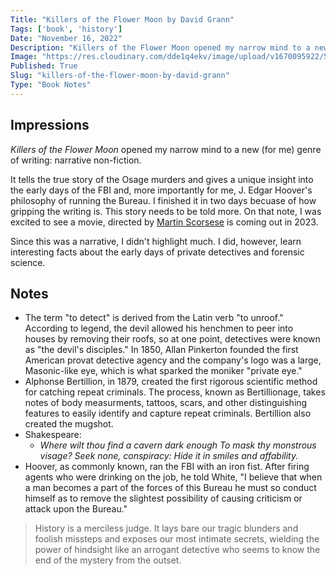 ```yaml
---
Title: "Killers of the Flower Moon by David Grann"
Tags: ['book', 'history']
Date: "November 16, 2022"
Description: "Killers of the Flower Moon opened my narrow mind to a new (for me) genre of writing: narrative non-fiction. I highly recommend."
Image: "https://res.cloudinary.com/dde1q4ekv/image/upload/v1670095922/514QUJzXGZL._AC_SY780__1_jkxu1l.jpg"
Published: True
Slug: "killers-of-the-flower-moon-by-david-grann"
Type: "Book Notes"
---
```


## Impressions
*Killers of the Flower Moon* opened my narrow mind to a new (for me) genre of writing: narrative non-fiction.

It tells the true story of the Osage murders and gives a unique insight into the early days of the FBI and, more importantly for me, J. Edgar Hoover's philosophy of running the Bureau. I finished it in two days becuase of how gripping the writing is. This story needs to be told more. On that note, I was excited to see a movie, directed by [Martin Scorsese](https://www.imdb.com/name/nm0000217/) is coming out in 2023.

Since this was a narrative, I didn't highlight much. I did, however, learn interesting facts about the early days of private detectives and forensic science.

## Notes
- The term "to detect" is derived from the Latin verb "to unroof." According to legend, the devil allowed his henchmen to peer into houses by removing their roofs, so at one point, detectives were known as "the devil's disciples." In 1850, Allan Pinkerton founded the first American provat detective agency and the company's logo was a large, Masonic-like eye, which is what sparked the moniker "private eye." 
- Alphonse Bertillion, in 1879, created the first rigorous scientific method for catching repeat criminals. The process, known as Bertillionage, takes notes of body measurments, tattoos, scars, and other distinguishing features to easily identify and capture repeat criminals. Bertillion also created the mugshot. 
- Shakespeare:
	- *Where wilt thou find a cavern dark enough To mask thy monstrous visage? Seek none, conspiracy: Hide it in smiles and affability.*
- Hoover, as commonly known, ran the FBI with an iron fist. After firing agents who were drinking on the job, he told White, "I believe that when a man becomes a part of the forces of this Bureau he must so conduct himself as to remove the slightest possibility of causing criticism or attack upon the Bureau."

> History is a merciless judge. It lays bare our tragic blunders and foolish missteps and exposes our most intimate secrets, wielding the power of hindsight like an arrogant detective who seems to know the end of the mystery from the outset.